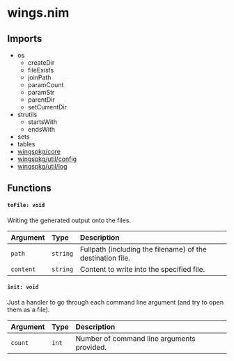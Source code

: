 # wings.nim

## Imports

- os
    - createDir
    - fileExists
    - joinPath
    - paramCount
    - paramStr
    - parentDir
    - setCurrentDir
- strutils
    - startsWith
    - endsWith
- sets
- tables
- [wingspkg/core](wingspkg/core.md)
- [wingspkg/util/config](wingspkg/util/config.md)
- [wingspkg/util/log](wingspkg/util/log.md)

## Functions

#### `toFile: void`

Writing the generated output onto the files.

| Argument  | Type     | Description                                                |
| :-------- | :------- | :--------------------------------------------------------- |
| `path`    | `string` | Fullpath (including the filename) of the destination file. |
| `content` | `string` | Content to write into the specified file.                  |

#### `init: void`

Just a handler to go through each command line argument (and try to open them as a file).

| Argument | Type  | Description                                |
| :------- | :---  | :----------------------------------------- |
| `count`  | `int` | Number of command line arguments provided. |
